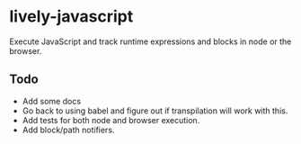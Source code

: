 # lively-javascript

Execute JavaScript and track runtime expressions and blocks in node or the browser.

## Todo

- Add some docs
- Go back to using babel and figure out if transpilation will work with this.
- Add tests for both node and browser execution. 
- Add block/path notifiers.

